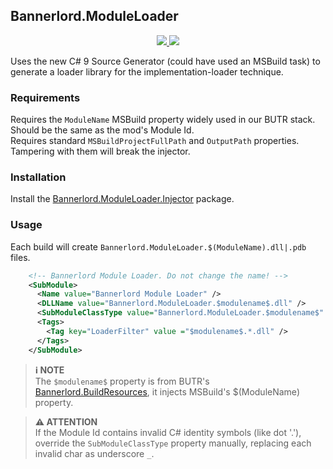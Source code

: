 ﻿## Bannerlord.ModuleLoader

<p align="center">
  <a href="https://www.nuget.org/packages/Bannerlord.ModuleLoader" alt="NuGet Harmony">
    <img src="https://img.shields.io/nuget/v/Bannerlord.ModuleLoader.svg?label=NuGet%20Bannerlord.ModuleLoader&colorB=blue" />
  </a>
  <a href="https://www.nuget.org/packages/Bannerlord.ModuleLoader.Injector" alt="NuGet Harmony">
    <img src="https://img.shields.io/nuget/v/Bannerlord.ModuleLoader.Injector.svg?label=NuGet%20Bannerlord.ModuleLoader.Injector&colorB=blue" />
  </a>
</p>

Uses the new C# 9 Source Generator (could have used an MSBuild task) to generate a loader library for the implementation-loader technique.  

### Requirements
Requires the `ModuleName` MSBuild property widely used in our BUTR stack. Should be the same as the mod's Module Id.  
Requires standard `MSBuildProjectFullPath` and `OutputPath` properties. Tampering with them will break the injector.  

### Installation
Install the [Bannerlord.ModuleLoader.Injector](https://github.com/BUTR/Bannerlord.ModuleLoader.Injector) package.

### Usage
Each build will create `Bannerlord.ModuleLoader.$(ModuleName).dll|.pdb` files.  

```xml
    <!-- Bannerlord Module Loader. Do not change the name! -->
    <SubModule>
      <Name value="Bannerlord Module Loader" />
      <DLLName value="Bannerlord.ModuleLoader.$modulename$.dll" />
      <SubModuleClassType value="Bannerlord.ModuleLoader.$modulename$" />
      <Tags>
        <Tag key="LoaderFilter" value ="$modulename$.*.dll" />
      </Tags>
    </SubModule>
```

> **ℹ️ NOTE**  
> The `$modulename$` property is from BUTR's [Bannerlord.BuildResources](https://github.com/BUTR/Bannerlord.BuildResources), it injects MSBuild's $(ModuleName) property.

> **⚠️ ATTENTION**  
> If the Module Id contains invalid C# identity symbols (like dot '.'), override the `SubModuleClassType` property manually, replacing each invalid char as underscore `_`.
